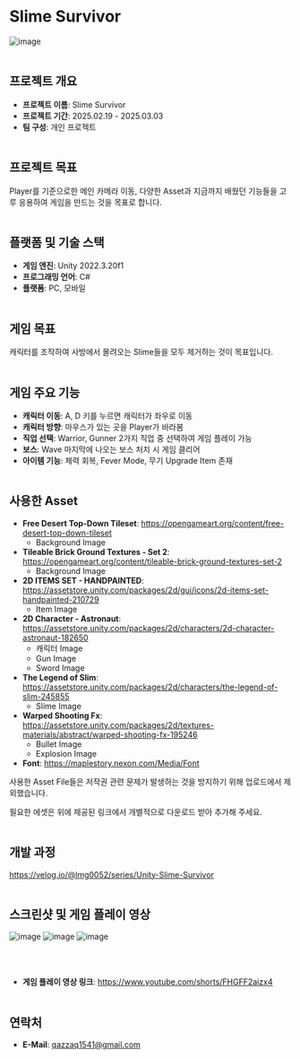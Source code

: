 # Slime Survivor
![image](https://github.com/user-attachments/assets/687fb8a2-9746-4df7-bf29-d85c017b4f3d)
<br><br/>

## 프로젝트 개요
- **프로젝트 이름**: Slime Survivor
- **프로젝트 기간**: 2025.02.19 - 2025.03.03
- **팀 구성**: 개인 프로젝트
<br><br/>

## 프로젝트 목표
Player를 기준으로한 메인 카메라 이동, 다양한 Asset과 지금까지 배웠던 기능들을 고루 응용하여 게임을 만드는 것을 목표로 합니다. 
<br><br/>

## 플랫폼 및 기술 스택
- **게임 엔진**: Unity 2022.3.20f1
- **프로그래밍 언어**: C#
- **플랫폼**: PC, 모바일
<br><br/>

## 게임 목표
캐릭터를 조작하여 사방에서 몰려오는 Slime들을 모두 제거하는 것이 목표입니다.
<br><br/>

## 게임 주요 기능
- **캐릭터 이동**: A, D 키를 누르면 캐릭터가 좌우로 이동
- **캐릭터 방향**: 마우스가 있는 곳을 Player가 바라봄
- **직업 선택**: Warrior, Gunner 2가지 직업 중 선택하여 게임 플레이 가능
- **보스**: Wave 마지막에 나오는 보스 처치 시 게임 클리어
- **아이템 기능**: 체력 회복, Fever Mode, 무기 Upgrade Item 존재
<br><br/>

## 사용한 Asset
- **Free Desert Top-Down Tileset**: https://opengameart.org/content/free-desert-top-down-tileset
  - Background Image
- **Tileable Brick Ground Textures - Set 2**: https://opengameart.org/content/tileable-brick-ground-textures-set-2
  - Background Image
- **2D ITEMS SET - HANDPAINTED**: https://assetstore.unity.com/packages/2d/gui/icons/2d-items-set-handpainted-210729
  - Item Image
- **2D Character - Astronaut**: https://assetstore.unity.com/packages/2d/characters/2d-character-astronaut-182650
  - 캐릭터 Image
  - Gun Image
  - Sword Image
- **The Legend of Slim**: https://assetstore.unity.com/packages/2d/characters/the-legend-of-slim-245855
  - Slime Image
- **Warped Shooting Fx**: https://assetstore.unity.com/packages/2d/textures-materials/abstract/warped-shooting-fx-195246
  - Bullet Image
  - Explosion Image
- **Font**: https://maplestory.nexon.com/Media/Font

사용한 Asset File들은 저작권 관련 문제가 발생하는 것을 방지하기 위해 업로드에서 제외했습니다.

필요한 에셋은 위에 제공된 링크에서 개별적으로 다운로드 받아 추가해 주세요.
<br><br/>

## 개발 과정
https://velog.io/@lmg0052/series/Unity-Slime-Survivor
<br><br/>

## 스크린샷 및 게임 플레이 영상
![image](https://github.com/user-attachments/assets/d71368a7-0a4e-4f30-87bc-7cd9276938a8)
![image](https://github.com/user-attachments/assets/9b4d554e-e339-4318-84ae-558970bbedcf)
![image](https://github.com/user-attachments/assets/6270c5fb-6e8c-4213-9e83-7b6adcb41e0c)

<br><br/>

- **게임 플레이 영상 링크**: https://www.youtube.com/shorts/FHGFF2aizx4
<br><br/>

## 연락처
- **E-Mail**: qazzaq1541@gmail.com
